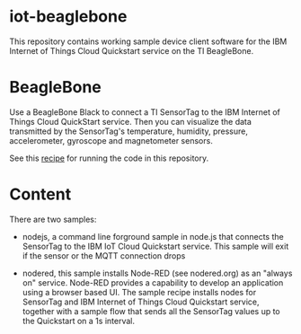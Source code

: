 iot-beaglebone
==============
This repository contains working sample device client software for the IBM Internet of Things Cloud Quickstart service
on the TI BeagleBone.

BeagleBone
==========
Use a BeagleBone Black to connect a TI SensorTag to the IBM Internet of Things Cloud QuickStart service. Then you can visualize the data transmitted by the SensorTag's temperature, humidity, pressure, accelerometer, gyroscope and magnetometer sensors.

See this [recipe](https://www.ibmdw.net/iot/recipes/ti-beaglebone-sensortag/) for running the code in this repository.


Content
=======
There are two samples:
* nodejs, a command line forground sample in node.js that connects the SensorTag to the IBM IoT Cloud Quickstart service. This sample will exit if the sensor or the MQTT connection drops

* nodered, this sample installs Node-RED (see nodered.org) as an "always on" service. Node-RED provides a capability to develop an application using a browser based UI. The sample recipe installs nodes for SensorTag and IBM Internet of Things Cloud Quickstart service, together with a sample flow that sends all the SensorTag values up to the Quickstart on a 1s interval.
